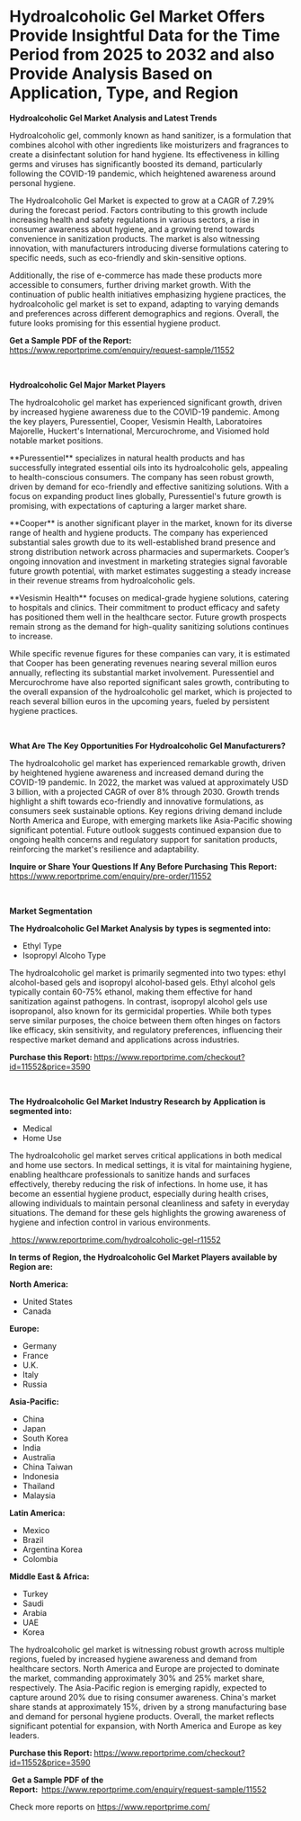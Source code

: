 <p><h1>Hydroalcoholic Gel Market Offers Provide Insightful Data for the Time Period from 2025 to 2032 and also Provide Analysis Based on Application, Type, and Region</h1></p><p><strong>Hydroalcoholic Gel Market Analysis and Latest Trends</strong></p>
<p><p>Hydroalcoholic gel, commonly known as hand sanitizer, is a formulation that combines alcohol with other ingredients like moisturizers and fragrances to create a disinfectant solution for hand hygiene. Its effectiveness in killing germs and viruses has significantly boosted its demand, particularly following the COVID-19 pandemic, which heightened awareness around personal hygiene.</p><p>The Hydroalcoholic Gel Market is expected to grow at a CAGR of 7.29% during the forecast period. Factors contributing to this growth include increasing health and safety regulations in various sectors, a rise in consumer awareness about hygiene, and a growing trend towards convenience in sanitization products. The market is also witnessing innovation, with manufacturers introducing diverse formulations catering to specific needs, such as eco-friendly and skin-sensitive options. </p><p>Additionally, the rise of e-commerce has made these products more accessible to consumers, further driving market growth. With the continuation of public health initiatives emphasizing hygiene practices, the hydroalcoholic gel market is set to expand, adapting to varying demands and preferences across different demographics and regions. Overall, the future looks promising for this essential hygiene product.</p></p>
<p><strong>Get a Sample PDF of the Report:&nbsp;</strong> <a href="https://www.reportprime.com/enquiry/request-sample/11552?utm_campaign=2637&utm_medium=2&utm_source=Github&utm_content=ia&utm_term=20032025&utm_id=hydroalcoholic-gel">https://www.reportprime.com/enquiry/request-sample/11552</a></p>
<p>&nbsp;</p>
<p><strong>Hydroalcoholic Gel Major Market Players</strong></p>
<p><p>The hydroalcoholic gel market has experienced significant growth, driven by increased hygiene awareness due to the COVID-19 pandemic. Among the key players, Puressentiel, Cooper, Vesismin Health, Laboratoires Majorelle, Huckert's International, Mercurochrome, and Visiomed hold notable market positions.</p><p>**Puressentiel** specializes in natural health products and has successfully integrated essential oils into its hydroalcoholic gels, appealing to health-conscious consumers. The company has seen robust growth, driven by demand for eco-friendly and effective sanitizing solutions. With a focus on expanding product lines globally, Puressentiel's future growth is promising, with expectations of capturing a larger market share.</p><p>**Cooper** is another significant player in the market, known for its diverse range of health and hygiene products. The company has experienced substantial sales growth due to its well-established brand presence and strong distribution network across pharmacies and supermarkets. Cooper’s ongoing innovation and investment in marketing strategies signal favorable future growth potential, with market estimates suggesting a steady increase in their revenue streams from hydroalcoholic gels.</p><p>**Vesismin Health** focuses on medical-grade hygiene solutions, catering to hospitals and clinics. Their commitment to product efficacy and safety has positioned them well in the healthcare sector. Future growth prospects remain strong as the demand for high-quality sanitizing solutions continues to increase.</p><p>While specific revenue figures for these companies can vary, it is estimated that Cooper has been generating revenues nearing several million euros annually, reflecting its substantial market involvement. Puressentiel and Mercurochrome have also reported significant sales growth, contributing to the overall expansion of the hydroalcoholic gel market, which is projected to reach several billion euros in the upcoming years, fueled by persistent hygiene practices.</p></p>
<p>&nbsp;</p>
<p><strong>What Are The Key Opportunities For Hydroalcoholic Gel Manufacturers?</strong></p>
<p><p>The hydroalcoholic gel market has experienced remarkable growth, driven by heightened hygiene awareness and increased demand during the COVID-19 pandemic. In 2022, the market was valued at approximately USD 3 billion, with a projected CAGR of over 8% through 2030. Growth trends highlight a shift towards eco-friendly and innovative formulations, as consumers seek sustainable options. Key regions driving demand include North America and Europe, with emerging markets like Asia-Pacific showing significant potential. Future outlook suggests continued expansion due to ongoing health concerns and regulatory support for sanitation products, reinforcing the market's resilience and adaptability.</p></p>
<p><strong>Inquire or Share Your Questions If Any Before Purchasing This Report:</strong> <a href="https://www.reportprime.com/enquiry/pre-order/11552?utm_campaign=2637&utm_medium=2&utm_source=Github&utm_content=ia&utm_term=20032025&utm_id=hydroalcoholic-gel">https://www.reportprime.com/enquiry/pre-order/11552</a></p>
<p>&nbsp;</p>
<p><strong>Market Segmentation</strong></p>
<p><strong>The Hydroalcoholic Gel Market Analysis by types is segmented into:</strong></p>
<p><ul><li>Ethyl Type</li><li>Isopropyl Alcoho Type</li></ul></p>
<p><p>The hydroalcoholic gel market is primarily segmented into two types: ethyl alcohol-based gels and isopropyl alcohol-based gels. Ethyl alcohol gels typically contain 60-75% ethanol, making them effective for hand sanitization against pathogens. In contrast, isopropyl alcohol gels use isopropanol, also known for its germicidal properties. While both types serve similar purposes, the choice between them often hinges on factors like efficacy, skin sensitivity, and regulatory preferences, influencing their respective market demand and applications across industries.</p></p>
<p><strong>Purchase this Report:&nbsp;</strong><a href="https://www.reportprime.com/checkout?id=11552&price=3590&utm_campaign=2637&utm_medium=2&utm_source=Github&utm_content=ia&utm_term=20032025&utm_id=hydroalcoholic-gel">https://www.reportprime.com/checkout?id=11552&price=3590</a></p>
<p>&nbsp;</p>
<p><strong>The Hydroalcoholic Gel Market Industry Research by Application is segmented into:</strong></p>
<p><ul><li>Medical</li><li>Home Use</li></ul></p>
<p><p>The hydroalcoholic gel market serves critical applications in both medical and home use sectors. In medical settings, it is vital for maintaining hygiene, enabling healthcare professionals to sanitize hands and surfaces effectively, thereby reducing the risk of infections. In home use, it has become an essential hygiene product, especially during health crises, allowing individuals to maintain personal cleanliness and safety in everyday situations. The demand for these gels highlights the growing awareness of hygiene and infection control in various environments.</p></p>
<p><a href="https://www.reportprime.com/hydroalcoholic-gel-r11552?utm_campaign=2637&utm_medium=2&utm_source=Github&utm_content=ia&utm_term=20032025&utm_id=hydroalcoholic-gel">&nbsp;https://www.reportprime.com/hydroalcoholic-gel-r11552</a></p>
<p><strong>In terms of Region, the Hydroalcoholic Gel Market Players available by Region are:</strong></p>
<p>
    <p> <strong> North America: </strong>
        <ul>
            <li>United States</li>
            <li>Canada</li>
        </ul>
        </p> 
    <p> <strong> Europe: </strong>
        <ul>
            <li>Germany</li>
            <li>France</li>
            <li>U.K.</li>
            <li>Italy</li>
            <li>Russia</li>
        </ul>
        </p> 
    <p> <strong> Asia-Pacific: </strong>
        <ul>
            <li>China</li>
            <li>Japan</li>
            <li>South Korea</li>
            <li>India</li>
            <li>Australia</li>
            <li>China Taiwan</li>
            <li>Indonesia</li>
            <li>Thailand</li>
            <li>Malaysia</li>
        </ul>
        </p> 
    <p> <strong> Latin America: </strong>
        <ul>
            <li>Mexico</li>
            <li>Brazil</li>
            <li>Argentina Korea</li>
            <li>Colombia</li>
        </ul>
        </p> 
    <p> <strong> Middle East & Africa: </strong>
        <ul>
            <li>Turkey</li>
            <li>Saudi</li>
            <li>Arabia</li>
            <li>UAE</li>
            <li>Korea</li>
        </ul>
    </p>
    </p>
<p><p>The hydroalcoholic gel market is witnessing robust growth across multiple regions, fueled by increased hygiene awareness and demand from healthcare sectors. North America and Europe are projected to dominate the market, commanding approximately 30% and 25% market share, respectively. The Asia-Pacific region is emerging rapidly, expected to capture around 20% due to rising consumer awareness. China's market share stands at approximately 15%, driven by a strong manufacturing base and demand for personal hygiene products. Overall, the market reflects significant potential for expansion, with North America and Europe as key leaders.</p></p>
<p><strong>Purchase this Report: </strong><a href="https://www.reportprime.com/checkout?id=11552&price=3590&utm_campaign=2637&utm_medium=2&utm_source=Github&utm_content=ia&utm_term=20032025&utm_id=hydroalcoholic-gel">https://www.reportprime.com/checkout?id=11552&price=3590</a></p>
<p>&nbsp;<strong>Get a Sample PDF of the Report:&nbsp;&nbsp;</strong><a href="https://www.reportprime.com/enquiry/request-sample/11552?utm_campaign=2637&utm_medium=2&utm_source=Github&utm_content=ia&utm_term=20032025&utm_id=hydroalcoholic-gel">https://www.reportprime.com/enquiry/request-sample/11552</a></p>
<p><strong></strong></p>
<p>Check more reports on <a href="https://www.reportprime.com/?utm_campaign=2637&utm_medium=2&utm_source=Github&utm_content=ia&utm_term=20032025&utm_id=hydroalcoholic-gel">https://www.reportprime.com/</a></p>